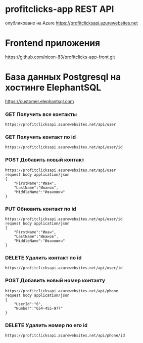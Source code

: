 # profitclicks-app REST API
опубликовано на Azure
https://profitclicksapi.azurewebsites.net

# Frontend приложения
https://github.com/nicon-83/profitclicks-app-front.git

# База данных Postgresql на хостинге ElephantSQL
https://customer.elephantsql.com

### GET Получить все контакты 
```
https://profitclicksapi.azurewebsites.net/api/user
```

### GET Получить контакт по id 
```
https://profitclicksapi.azurewebsites.net/api/user/id
```

### POST Добавить новый контакт 
```
https://profitclicksapi.azurewebsites.net/api/user
request body application/json
{
	"FirstName":"Иван",
	"LastName":"Иванов",
	"MiddleName":"Иванович"
}
```

### PUT Обновить контакт по id
```
https://profitclicksapi.azurewebsites.net/api/user/id
request body application/json
{
	"FirstName":"Иван",
	"LastName":"Иванов",
	"MiddleName":"Иванович"
}
```

### DELETE Удалить контакт по id 
```
https://profitclicksapi.azurewebsites.net/api/user/id
```

### POST Добавить новый номер контакту
```
https://profitclicksapi.azurewebsites.net/api/phone
request body application/json
{
	"UserId":"6",
	"Number":"654-455-977"
}
```

### DELETE Удалить номер по его id
```
https://profitclicksapi.azurewebsites.net/api/phone/id
```


